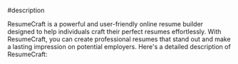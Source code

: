 #description

ResumeCraft is a powerful and user-friendly online resume builder designed to help individuals craft their perfect resumes effortlessly. With ResumeCraft, you can create professional resumes that stand out and make a lasting impression on potential employers. Here's a detailed description of ResumeCraft:


